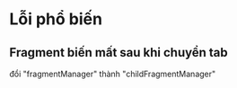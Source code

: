 # Lỗi phổ biến

## Fragment biến mất sau khi chuyển tab

đổi "fragmentManager" thành "childFragmentManager"